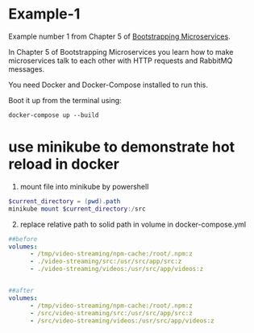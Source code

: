 # Example-1

Example number 1 from Chapter 5 of [Bootstrapping Microservices](http://bit.ly/2o0aDsP).

In Chapter 5 of Bootstrapping Microservices you learn how to make microservices talk to each other with HTTP requests and RabbitMQ messages.

You need Docker and Docker-Compose installed to run this.

Boot it up from the terminal using:

    docker-compose up --build

# use minikube to demonstrate hot reload in docker

1. mount file into minikube by powershell
```Powershell
$current_directory = (pwd).path
minikube mount $current_directory:/src
```

2. replace relative path to solid path in volume in docker-compose.yml

```yaml
##before
volumes:
      - /tmp/video-streaming/npm-cache:/root/.npm:z
      - ./video-streaming/src:/usr/src/app/src:z
      - ./video-streaming/videos:/usr/src/app/videos:z


##after
volumes:
      - /tmp/video-streaming/npm-cache:/root/.npm:z
      - /src/video-streaming/src:/usr/src/app/src:z
      - /src/video-streaming/videos:/usr/src/app/videos:z
```